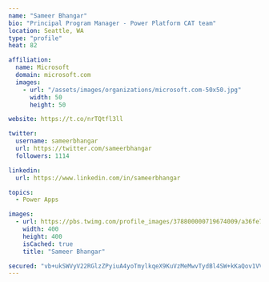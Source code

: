 ```yaml
---
name: "Sameer Bhangar"
bio: "Principal Program Manager - Power Platform CAT team"
location: Seattle, WA
type: "profile"
heat: 82

affiliation:
  name: Microsoft
  domain: microsoft.com
  images:
    - url: "/assets/images/organizations/microsoft.com-50x50.jpg"
      width: 50
      height: 50

website: https://t.co/nrTQtfl3ll

twitter:
  username: sameerbhangar
  url: https://twitter.com/sameerbhangar
  followers: 1114

linkedin:
  url: https://www.linkedin.com/in/sameerbhangar

topics:
  - Power Apps

images:
  - url: https://pbs.twimg.com/profile_images/378800000719674009/a36fe7ddfab1778b76e5793772e43798_400x400.jpeg
    width: 400
    height: 400
    isCached: true
    title: "Sameer Bhangar"

secured: "vb+ukSWVyV22RGlzZPyiuA4yoTmylkqeX9KuVzMeMwvTydBl4SW+kKaQov1VVXoNQv03gEYKOcUp+wpxjvh2LexaxO60hmxHWIMDFAv6eIEKbvOSlwotC0adA4336Wbv/zDVUWgAuVIDbt+5dJa6tuvkf4xU7CoEkpMYDetfkM+qzXeVquQ2pw10dY0WGfRWSVdC46SGiecSFsjb2fkEViZFwuLwGsv/TIND9trRMW4IRfuP86tV+4wHoNmkSb7i08qjHPahmLBuuCEQPZ1X/s0Pklnjx6yw76/6iXE94tyoCN37oHhOdMDRxI3eo3FkIam6RbE3iLWx1bRw3Nv5se8ojwjiqLznTKM8quXO+rXM51SJMyhPvbEJGql+JnlRHXUwDmxIM1Xa43gzrBawyzxvY5z97r9l9C3RZG3gMwM=;qSWuxW5HH0sm7Y1OofC6lg=="
---
```


